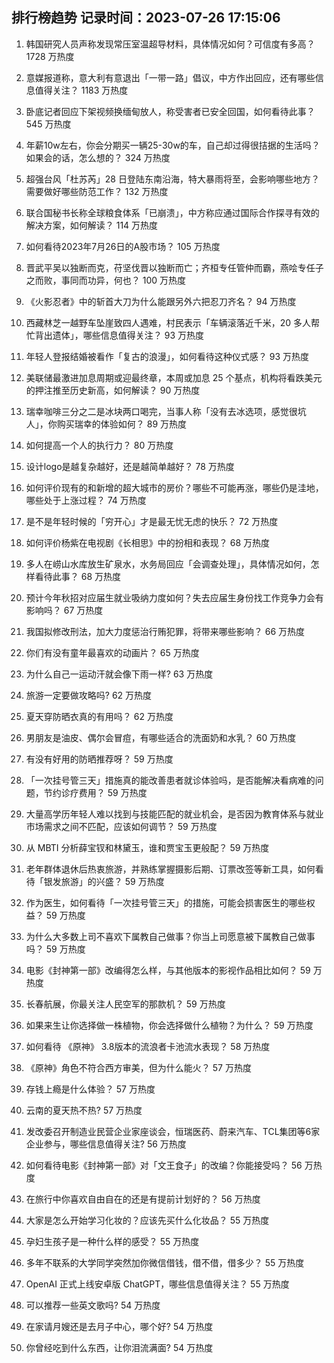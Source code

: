 
## 排行榜趋势 记录时间：2023-07-26 17:15:06
  
  1. 韩国研究人员声称发现常压室温超导材料，具体情况如何？可信度有多高？ 1728 万热度
    
  2. 意媒报道称，意大利有意退出「一带一路」倡议，中方作出回应，还有哪些信息值得关注？ 1183 万热度
    
  3. 卧底记者回应下架视频换缅甸放人，称受害者已安全回国，如何看待此事？ 545 万热度
    
  4. 年薪10w左右，你会分期买一辆25-30w的车，自己却过得很拮据的生活吗？如果会的话，怎么想的？ 324 万热度
    
  5. 超强台风「杜苏芮」28 日登陆东南沿海，特大暴雨将至，会影响哪些地方？需要做好哪些防范工作？ 132 万热度
    
  6. 联合国秘书长称全球粮食体系「已崩溃」，中方称应通过国际合作探寻有效的解决方案，如何解读？ 114 万热度
    
  7. 如何看待2023年7月26日的A股市场？ 105 万热度
    
  8. 晋武平吴以独断而克，苻坚伐晋以独断而亡；齐桓专任管仲而霸，燕哙专任子之而败，事同而功异，何也？ 100 万热度
    
  9. 《火影忍者》中的斩首大刀为什么能跟另外六把忍刀齐名？ 94 万热度
    
  10. 西藏林芝一越野车坠崖致四人遇难，村民表示「车辆滚落近千米，20 多人帮忙背出遗体」，哪些信息值得关注？ 93 万热度
    
  11. 年轻人登报结婚被看作「复古的浪漫」，如何看待这种仪式感？ 93 万热度
    
  12. 美联储最激进加息周期或迎最终章，本周或加息 25 个基点，机构将看跌美元的押注推至历史新高，如何解读？ 90 万热度
    
  13. 瑞幸咖啡三分之二是冰块两口喝完，当事人称「没有去冰选项，感觉很坑人」，你购买瑞幸的体验如何？ 89 万热度
    
  14. 如何提高一个人的执行力？ 80 万热度
    
  15. 设计logo是越复杂越好，还是越简单越好？ 78 万热度
    
  16. 如何评价现有的和新增的超大城市的房价？哪些不可能再涨，哪些仍是洼地，哪些处于上涨过程？ 74 万热度
    
  17. 是不是年轻时候的「穷开心」才是最无忧无虑的快乐？ 72 万热度
    
  18. 如何评价杨紫在电视剧《长相思》中的扮相和表现？ 68 万热度
    
  19. 多人在崂山水库放生矿泉水，水务局回应「会调查处理」，具体情况如何，怎样看待此事？ 68 万热度
    
  20. 预计今年秋招对应届生就业吸纳力度如何？失去应届生身份找工作竞争力会有影响吗？ 67 万热度
    
  21. 我国拟修改刑法，加大力度惩治行贿犯罪，将带来哪些影响？ 66 万热度
    
  22. 你们有没有童年最喜欢的动画片？ 65 万热度
    
  23. 为什么自己一运动汗就会像下雨一样? 63 万热度
    
  24. 旅游一定要做攻略吗? 62 万热度
    
  25. 夏天穿防晒衣真的有用吗？ 62 万热度
    
  26. 男朋友是油皮、偶尔会冒痘，有哪些适合的洗面奶和水乳？ 60 万热度
    
  27. 有没有好用的防晒推荐呀？ 59 万热度
    
  28. 「一次挂号管三天」措施真的能改善患者就诊体验吗，是否能解决看病难的问题，节约诊疗费用？ 59 万热度
    
  29. 大量高学历年轻人难以找到与技能匹配的就业机会，是否因为教育体系与就业市场需求之间不匹配，应该如何调节？ 59 万热度
    
  30. 从 MBTI 分析薛宝钗和林黛玉，谁和贾宝玉更般配？ 59 万热度
    
  31. 老年群体退休后热衷旅游，并熟练掌握摄影后期、订票改签等新工具，如何看待「银发旅游」的兴盛？ 59 万热度
    
  32. 作为医生，如何看待「一次挂号管三天」的措施，可能会损害医生的哪些权益？ 59 万热度
    
  33. 为什么大多数上司不喜欢下属教自己做事？你当上司愿意被下属教自己做事吗？ 59 万热度
    
  34. 电影《封神第一部》改编得怎么样，与其他版本的影视作品相比如何？ 59 万热度
    
  35. 长春航展，你最关注人民空军的那款机？ 59 万热度
    
  36. 如果来生让你选择做一株植物，你会选择做什么植物？为什么？ 59 万热度
    
  37. 如何看待 《原神》 3.8版本的流浪者卡池流水表现？ 58 万热度
    
  38. 《原神》角色不符合西方审美，但为什么能火？ 57 万热度
    
  39. 存钱上瘾是什么体验？ 57 万热度
    
  40. 云南的夏天热不热? 57 万热度
    
  41. 发改委召开制造业民营企业家座谈会，恒瑞医药、蔚来汽车、TCL集团等6家企业参与，哪些信息值得关注? 56 万热度
    
  42. 如何看待电影《封神第一部》对「文王食子」的改编？你能接受吗？ 56 万热度
    
  43. 在旅行中你喜欢自由自在的还是有提前计划好的？ 56 万热度
    
  44. 大家是怎么开始学习化妆的？应该先买什么化妆品？ 55 万热度
    
  45. 孕妇生孩子是一种什么样的感受？ 55 万热度
    
  46. 多年不联系的大学同学突然加你微信借钱，借不借，借多少？ 55 万热度
    
  47. OpenAI 正式上线安卓版 ChatGPT，哪些信息值得关注？ 55 万热度
    
  48. 可以推荐一些英文歌吗? 54 万热度
    
  49. 在家请月嫂还是去月子中心，哪个好? 54 万热度
    
  50. 你曾经吃到什么东西，让你泪流满面? 54 万热度
    